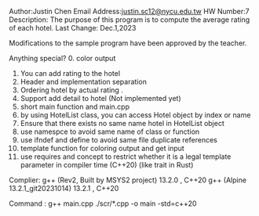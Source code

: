 Author:Justin Chen
Email Address:justin.sc12@nycu.edu.tw
HW Number:7
Description: The purpose of this program is to compute the average rating of each hotel.
Last Change: Dec.1,2023

Modifications to the sample program have been approved by the teacher.

Anything special? 
 0.  color output
 1.  You can add rating to the hotel
 2.  Header and implementation separation
 3.  Ordering hotel by actual rating .
 4.  Support add detail to hotel (Not implemented yet)
 5.  short main function and main.cpp
 6.  by using HotelList class, you can access Hotel object by index or name
 7.  Ensure that there exists no same name hotel in HotelList object
 8.  use namespce to avoid same name of class or function 
 9.  use ifndef and define to avoid same file duplicate references
 10. template function for coloring output and get input 
 11. use requires and concept to restrict whether it is a legal template parameter in compiler time (C++20)
     (like trait in Rust)
    

Complier: g++ (Rev2, Built by MSYS2 project) 13.2.0 , C++20
          g++ (Alpine 13.2.1_git20231014)    13.2.1 , C++20
          

Command : g++ main.cpp ./scr/*.cpp -o main -std=c++20 